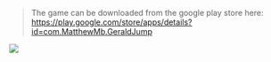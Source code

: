 >The game can be downloaded from the google play store here: https://play.google.com/store/apps/details?id=com.MatthewMb.GeraldJump
<img src="https://lh3.googleusercontent.com/5H_6uwSjxNRakVIUQwEXpCW-nMuqjU4iG8PIMj7kpTbQvedOAMZXdaY98JIp5llknvo=w1903-h891-rw">